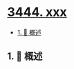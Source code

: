 # [3444. xxx](https://github.com/Tdahuyou/TNotes.leetcode/tree/main/notes/3444.%20xxx)

<!-- region:toc -->

- [1. 📝 概述](#1--概述)

<!-- endregion:toc -->

## 1. 📝 概述
